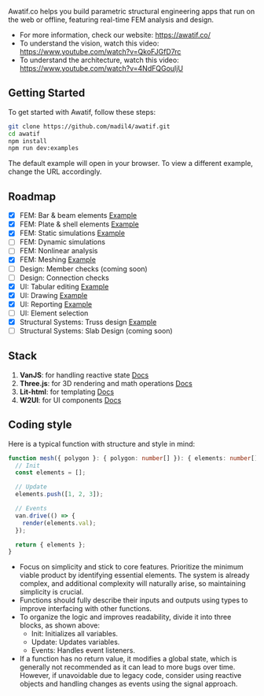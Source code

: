 Awatif.co helps you build parametric structural engineering apps that run on the web or offline, featuring real-time FEM analysis and design. 

- For more information, check our website: https://awatif.co/
- To understand the vision, watch this video: https://www.youtube.com/watch?v=QkoFJGfD7rc
- To understand the architecture, watch this video: https://www.youtube.com/watch?v=4NdFQGouIjU

## Getting Started
To get started with Awatif, follow these steps:
```bash
git clone https://github.com/madil4/awatif.git
cd awatif
npm install
npm run dev:examples
```
The default example will open in your browser. To view a different example, change the URL accordingly.

## Roadmap
- [x] FEM: Bar & beam elements [Example](https://awatif.co/examples/1d-mesh/)
- [x] FEM: Plate & shell elements [Example](https://awatif.co/examples/plate/)
- [x] FEM: Static simulations [Example](https://awatif.co/examples/3d-structure/)
- [ ] FEM: Dynamic simulations
- [ ] FEM: Nonlinear analysis
- [x] FEM: Meshing [Example](https://awatif.co/examples/2d-mesh/)
- [ ] Design: Member checks (coming soon)
- [ ] Design: Connection checks
- [x] UI: Tabular editing [Example](https://awatif.co/examples/tables/)
- [x] UI: Drawing [Example](https://awatif.co/examples/drawing/)
- [x] UI: Reporting [Example](https://awatif.co/examples/report/)
- [ ] UI: Element selection
- [x] Structural Systems: Truss design [Example](https://awatif.co/examples/advanced-truss/)
- [ ] Structural Systems: Slab Design (coming soon)

## Stack 
1. **VanJS**: for handling reactive state [Docs](https://vanjs.org/)
2. **Three.js**: for 3D rendering and math operations [Docs](https://threejs.org/)
3. **Lit-html**: for templating [Docs](https://lit.dev/docs/libraries/standalone-templates/)
4. **W2UI**: for UI components [Docs](https://w2ui.com/web/home)

## Coding style
Here is a typical function with structure and style in mind:
```ts
function mesh({ polygon }: { polygon: number[] }): { elements: number[][] } {
  // Init
  const elements = [];

  // Update
  elements.push([1, 2, 3]);

  // Events
  van.drive(() => {
    render(elements.val);
  });

  return { elements };
}
```

- Focus on simplicity and stick to core features. Prioritize the minimum viable product by identifying essential elements. The system is already complex, and additional complexity will naturally arise, so maintaining simplicity is crucial.
- Functions should fully describe their inputs and outputs using types to improve interfacing with other functions.
- To organize the logic and improves readability, divide it into three blocks, as shown above:
  - Init: Initializes all variables.
  - Update: Updates variables.
  - Events: Handles event listeners.
- If a function has no return value, it modifies a global state, which is generally not recommended as it can lead to more bugs over time. However, if unavoidable due to legacy code, consider using reactive objects and handling changes as events using the signal approach.
